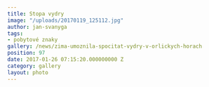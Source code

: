 ```yaml
---
title: Stopa vydry
image: "/uploads/20170119_125112.jpg"
author: jan-svanyga
tags:
- pobytové znaky
gallery: /news/zima-umoznila-spocitat-vydry-v-orlickych-horach
position: 97
date: 2017-01-26 07:15:20.000000000 Z
category: gallery
layout: photo
---
```

